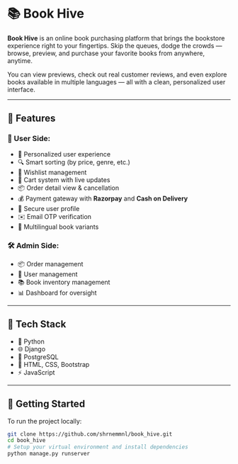 # 📚 Book Hive

**Book Hive** is an online book purchasing platform that brings the bookstore experience right to your fingertips. Skip the queues, dodge the crowds — browse, preview, and purchase your favorite books from anywhere, anytime.

You can view previews, check out real customer reviews, and even explore books available in multiple languages — all with a clean, personalized user interface.

---

## 🚀 Features

### 👤 User Side:
- 🧠 Personalized user experience
- 🔍 Smart sorting (by price, genre, etc.)
- 💖 Wishlist management
- 🛒 Cart system with live updates
- 📦 Order detail view & cancellation
- 💰 Payment gateway with **Razorpay** and **Cash on Delivery**
- 🔐 Secure user profile
- ✉️ Email OTP verification
- 🧩 Multilingual book variants

### 🛠️ Admin Side:
- 📦 Order management
- 👥 User management
- 📚 Book inventory management
- 📊 Dashboard for oversight

---

## 🧰 Tech Stack

- 🐍 Python
- 🌐 Django
- 🐘 PostgreSQL
- 🎨 HTML, CSS, Bootstrap
- ⚡ JavaScript

---

## 🏁 Getting Started

To run the project locally:

```bash
git clone https://github.com/shrnemmnl/book_hive.git
cd book_hive
# Setup your virtual environment and install dependencies
python manage.py runserver
